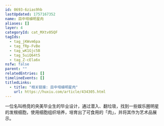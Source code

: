 ```yaml
---
id: 0693-6zias9hb
lastUpdated: 1757167352
name: 皿中培植明星肉
aliases: []
layer: 4
categoryId: cat_MXtv05QF
tagIds:
  - tag_jKWvm6pa
  - tag_fRp-FvBe
  - tag_wK1Gjc5B
  - tag_5uiQ64t5
  - tag_Z-cEla6x
nsfw: false
parent: ""
relatedEntries: []
timelineEvents: []
titledLinks:
  - title: "相关链接: 皿中培植明星肉"
    url: https://huxiu.com/article/434305.html
---
```


一位名叫杨竞的央美毕业生的毕业设计，通过潜入、翻垃圾，找到一些娱乐圈明星的发根细胞，使用细胞组织培养，培育出了可食用的「肉」，并将其作为艺术品展示。